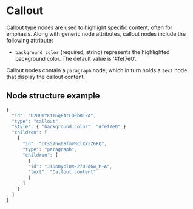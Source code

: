 # Callout
Callout type nodes are used to highlight specific content, often for emphasis. Along with generic node attributes, callout nodes include the following attribute:

- `background_color` (required, string)  represents the highlighted background color. The default value is '#fef7e0'.

Callout nodes contain a `paragraph` node, which in turn holds a `text` node that display the callout content.

## Node structure example
```javascript  
{
  "id": "U2DUIYK1T6qEAtCORbB1ZA", 
  "type": "callout",
  "style": { "background_color": "#fef7e0" }
  "children": [
    {
      "id": "cCs57hn6SfmVHclXYzZ6RQ",
      "type": "paragraph",
      "children": [
        {
        "id": "JT6oOyplQm-270FdGw_M-A",
        "text": "Callout content"
        }
      ]
    }
  ]
}
```